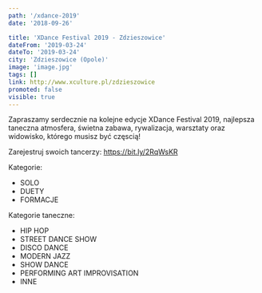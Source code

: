 ```yaml
---
path: '/xdance-2019'
date: '2018-09-26'

title: 'XDance Festival 2019 - Zdzieszowice'
dateFrom: '2019-03-24'
dateTo: '2019-03-24'
city: 'Zdzieszowice (Opole)'
image: 'image.jpg'
tags: []
link: http://www.xculture.pl/zdzieszowice
promoted: false
visible: true
---
```

Zapraszamy serdecznie na kolejne edycje XDance Festival 2019, najlepsza taneczna atmosfera, świetna zabawa, rywalizacja, warsztaty oraz widowisko, którego musisz być częscią!

Zarejestruj swoich tancerzy: https://bit.ly/2RqWsKR

Kategorie:
- SOLO
- DUETY
- FORMACJE

Kategorie taneczne:
- HIP HOP 
- STREET DANCE SHOW 
- DISCO DANCE 
- MODERN JAZZ 
- SHOW DANCE 
- PERFORMING ART IMPROVISATION 
- INNE